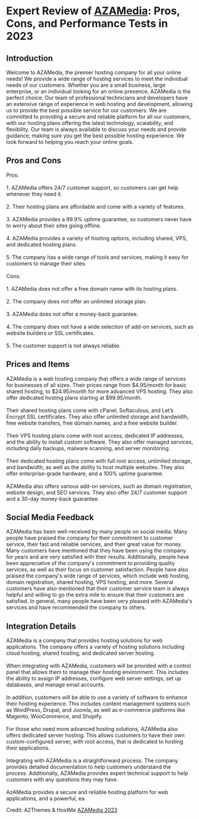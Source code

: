 <h1>Expert Review of <a href="https://a2themes.com/azamedia-reviews">AZAMedia</a>: Pros, Cons, and Performance Tests in 2023</h1>
<h2>Introduction</h2>
Welcome to AZAMedia, the premier hosting company for all your online needs! We provide a wide range of hosting services to meet the individual needs of our customers. Whether you are a small business, large enterprise, or an individual looking for an online presence, AZAMedia is the perfect choice. Our team of professional technicians and developers have an extensive range of experience in web hosting and development, allowing us to provide the best possible service for our customers. We are committed to providing a secure and reliable platform for all our customers, with our hosting plans offering the latest technology, scalability, and flexibility. Our team is always available to discuss your needs and provide guidance, making sure you get the best possible hosting experience. We look forward to helping you reach your online goals.
<h2>Pros and Cons</h2>
Pros:<br><br>1. AZAMedia offers 24/7 customer support, so customers can get help whenever they need it.<br><br>2. Their hosting plans are affordable and come with a variety of features.<br><br>3. AZAMedia provides a 99.9% uptime guarantee, so customers never have to worry about their sites going offline.<br><br>4. AZAMedia provides a variety of hosting options, including shared, VPS, and dedicated hosting plans.<br><br>5. The company has a wide range of tools and services, making it easy for customers to manage their sites.<br><br>Cons:<br><br>1. AZAMedia does not offer a free domain name with its hosting plans.<br><br>2. The company does not offer an unlimited storage plan.<br><br>3. AZAMedia does not offer a money-back guarantee.<br><br>4. The company does not have a wide selection of add-on services, such as website builders or SSL certificates.<br><br>5. The customer support is not always reliable.
<h2>Prices and Items</h2>
AZAMedia is a web hosting company that offers a wide range of services for businesses of all sizes. Their prices range from $4.95/month for basic shared hosting, to $24.95/month for more advanced VPS hosting. They also offer dedicated hosting plans starting at $99.95/month.<br><br>Their shared hosting plans come with cPanel, Softaculous, and Let’s Encrypt SSL certificates. They also offer unlimited storage and bandwidth, free website transfers, free domain names, and a free website builder.<br><br>Their VPS hosting plans come with root access, dedicated IP addresses, and the ability to install custom software. They also offer managed services, including daily backups, malware scanning, and server monitoring.<br><br>Their dedicated hosting plans come with full root access, unlimited storage, and bandwidth, as well as the ability to host multiple websites. They also offer enterprise-grade hardware, and a 100% uptime guarantee.<br><br>AZAMedia also offers various add-on services, such as domain registration, website design, and SEO services. They also offer 24/7 customer support and a 30-day money-back guarantee.
<h2>Social Media Feedback</h2>
AZAMedia has been well-received by many people on social media. Many people have praised the company for their commitment to customer service, their fast and reliable services, and their great value for money. Many customers have mentioned that they have been using the company for years and are very satisfied with their results. Additionally, people have been appreciative of the company's commitment to providing quality services, as well as their focus on customer satisfaction. People have also praised the company's wide range of services, which include web hosting, domain registration, shared hosting, VPS hosting, and more. Several customers have also mentioned that their customer service team is always helpful and willing to go the extra mile to ensure that their customers are satisfied. In general, many people have been very pleased with AZAMedia's services and have recommended the company to others.
<h2>Integration Details</h2>
AZAMedia is a company that provides hosting solutions for web applications. The company offers a variety of hosting solutions including cloud hosting, shared hosting, and dedicated server hosting.<br><br>When integrating with AZAMedia, customers will be provided with a control panel that allows them to manage their hosting environment. This includes the ability to assign IP addresses, configure web server settings, set up databases, and manage email accounts.<br><br>In addition, customers will be able to use a variety of software to enhance their hosting experience. This includes content management systems such as WordPress, Drupal, and Joomla, as well as e-commerce platforms like Magento, WooCommerce, and Shopify.<br><br>For those who need more advanced hosting solutions, AZAMedia also offers dedicated server hosting. This allows customers to have their own custom-configured server, with root access, that is dedicated to hosting their applications.<br><br>Integrating with AZAMedia is a straightforward process. The company provides detailed documentation to help customers understand the process. Additionally, AZAMedia provides expert technical support to help customers with any questions they may have.<br><br>AzAMedia provides a secure and reliable hosting platform for web applications, and a powerful, ea
<p>Credit: A2Themes & HostMe <a href="https://a2themes.com/azamedia-reviews">AZAMedia 2023</a></p>